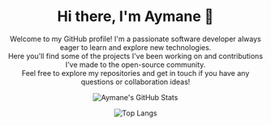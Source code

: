 <div align="center">

# Hi there, I'm Aymane 👋

Welcome to my GitHub profile! I'm a passionate software developer always eager to learn and explore new technologies.  
Here you'll find some of the projects I've been working on and contributions I've made to the open-source community.  
Feel free to explore my repositories and get in touch if you have any questions or collaboration ideas!

![Aymane's GitHub Stats](https://github-readme-stats.vercel.app/api?username=aymane5554&show_icons=true&theme=radical)

![Top Langs](https://github-readme-stats.vercel.app/api/top-langs/?username=aymane5554&layout=compact&theme=radical)

</div>
